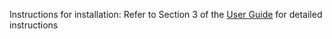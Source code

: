 Instructions for installation: Refer to Section 3 of the [User
Guide](https://github.com/SumanyaG/Alkalytics/blob/main/docs/UserGuide/UserGuide.pdf)
for detailed instructions
